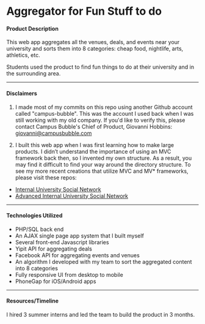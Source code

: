 # Aggregator for Fun Stuff to do

#### Product Description
This web app aggregates all the venues, deals, and events near your university and sorts them into 8 categories: cheap food, nightlife, arts, athletics, etc.

Students used the product to find fun things to do at their university and in the surrounding area.

---

#### Disclaimers
1. I made most of my commits on this repo using another Github account called "campus-bubble". This was the account I used back when I was still working with my old company. If you'd like to verify this, please contact Campus Bubble's Chief of Product, Giovanni Hobbins: giovanni@campusbubble.com

2. I built this web app when I was first learning how to make large products. I didn’t understand the importance of using an MVC framework back then, so I invented my own structure. As a result, you may find it difficult to find your way around the directory structure. To see my more recent creations that utilize MVC and MV* frameworks, please visit these repos:
  - [Internal University Social Network](https://github.com/ThePatShea/internal-university-social-network)
  - [Advanced Internal University Social Network](https://github.com/ThePatShea/advanced-internal-university-social-network)

---

#### Technologies Utilized
- PHP/SQL back end
- An AJAX single page app system that I built myself
- Several front-end Javascript libraries
- Yipit API for aggregating deals
- Facebook API for aggregating events and venues
- An algorithm I developed with my team to sort the aggregated content into 8 categories
- Fully responsive UI from desktop to mobile
- PhoneGap for iOS/Android apps

---

#### Resources/Timeline
I hired 3 summer interns and led the team to build the product in 3 months.
